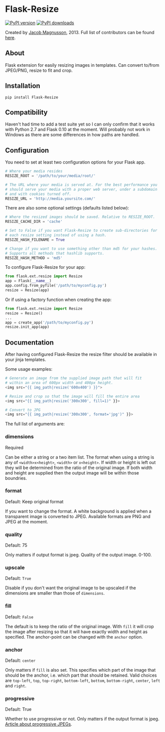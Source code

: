 # Flask-Resize

[![PyPI version](https://pypip.in/v/Flask-Resize/badge.png)](https://pypi.python.org/pypi/Flask-Resize)
[![PyPI downloads](https://pypip.in/d/Flask-Resize/badge.png)](https://pypi.python.org/pypi/Flask-Resize)


Created by [Jacob Magnusson](https://twitter.com/pyjacob), 2013. Full list of contributors can be found [here](CONTRIBUTORS.md).


## About

Flask extension for easily resizing images in templates. Can convert to/from JPEG/PNG, resize to fit and crop.

## Installation

    pip install Flask-Resize


## Compatibility

Haven't had time to add a test suite yet so I can only confirm that it works with Python 2.7 and Flask 0.10 at the moment. Will probably not work in Windows as there are some differences in how paths are handled.


## Configuration


You need to set at least two configuration options for your Flask app.

```python
# Where your media resides
RESIZE_ROOT = '/path/to/your/media/root/'

# The URL where your media is served at. For the best performance you
# should serve your media with a proper web server, under a subdomain
# and with cookies turned off.
RESIZE_URL = 'http://media.yoursite.com/'
```

There are also some optional settings (defaults listed below):

```python
# Where the resized images should be saved. Relative to RESIZE_ROOT.
RESIZE_CACHE_DIR = 'cache'

# Set to False if you want Flask-Resize to create sub-directories for
# each resize setting instead of using a hash.
RESIZE_HASH_FILENAME = True

# Change if you want to use something other than md5 for your hashes.
# Supports all methods that hashlib supports.
RESIZE_HASH_METHOD = 'md5'
```

To configure Flask-Resize for your app:

```python
from flask.ext.resize import Resize
app = Flask(__name__)
app.config.from_pyfile('/path/to/myconfig.py')
resize = Resize(app)
```

Or if using a factory function when creating the app:

```python
from flask.ext.resize import Resize
resize = Resize()
...
app = create_app('/path/to/myconfig.py')
resize.init_app(app)
```

## Documentation

After having configured Flask-Resize the resize filter should be available in your jinja templates.

Some usage examples:

```python
# Generate an image from the supplied image path that will fit
# within an area of 600px width and 400px height.
<img src="{{ img_path|resize('600x400') }}">

# Resize and crop so that the image will fill the entire area
<img src="{{ img_path|resize('300x300', fill=1)" }}>

# Convert to JPG
<img src="{{ img_path|resize('300x300', format='jpg')" }}>
```

The full list of arguments are:

### dimensions
Required

Can be either a string or a two item list. The format when using a string is any of `<width>x<height>`, `<width>` or `x<height>`. If width or height is left out they will be determined from the ratio of the original image. If both width and height are supplied then the output image will be within those boundries.

### format
Default: Keep original format

If you want to change the format. A white background is applied when a transparent image is converted to JPEG. Available formats are PNG and JPEG at the moment.

### quality
Default: 75

Only matters if output format is jpeg. Quality of the output image. 0-100.


### upscale
Default: `True`

Disable if you don't want the original image to be upscaled if the dimensions are smaller than those of `dimensions`.

### fill
Default: `False`

The default is to keep the ratio of the original image. With `fill` it will crop the image after resizing so that it will have exactly width and height as specified. The anchor-point can be changed with the `anchor` option.

### anchor
Default: `center`

Only matters if `fill` is also set. This specifies which part of the image that should be the anchor, i.e. which part that should be retained. Valid choices are `top-left`, `top`, `top-right`, `bottom-left`, `bottom`, `bottom-right`, `center`, `left` and `right`.

### progressive

Default: True

Whether to use progressive or not. Only matters if the output format is jpeg. [Article about progressive JPEGs](http://www.yuiblog.com/blog/2008/12/05/imageopt-4/).
